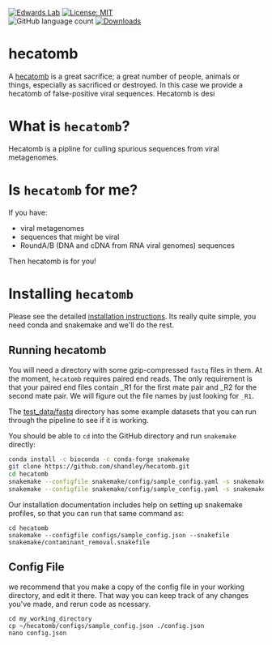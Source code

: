 [![Edwards Lab](https://img.shields.io/badge/Bioinformatics-EdwardsLab-03A9F4)](https://edwards-lab.science)
[![License: MIT](https://img.shields.io/badge/License-MIT-yellow.svg)](https://opensource.org/licenses/MIT)                                                            
![GitHub language count](https://img.shields.io/github/languages/count/shandley/hecatomb)
[![Downloads](https://img.shields.io/github/downloads/shandley/hecatomb/total?style=flat-square)](https://github.com/shandley/hecatomb/releases)



# hecatomb

A [hecatomb](https://en.wiktionary.org/wiki/hecatomb) is a great sacrifice; a great number of people, animals or things, especially as sacrificed or destroyed. In this case we provide a hecatomb of false-positive viral sequences. Hecatomb is desi

# What is `hecatomb`?

Hecatomb is a pipline for culling spurious sequences from viral metagenomes. 

# Is `hecatomb` for me?

If you have:
- viral metagenomes
- sequences that might be viral
- RoundA/B (DNA and cDNA from RNA viral genomes) sequences

Then hecatomb is for you!

# Installing `hecatomb`

Please see the detailed [installation instructions](INSTALLATION.md). Its really quite simple, you need conda and snakemake and we'll do the rest.

## Running hecatomb

You will need a directory with some gzip-compressed `fastq` files in them. At the moment, `hecatomb` requires paired end reads. The only requirement is that your paired end files contain \_R1 for the first mate pair and \_R2 for the second mate pair. We will figure out the file names by just looking for `_R1`. 

The [test_data/fastq](../test_data/fastq) directory has some example datasets that you can run through the pipeline to see if it is working.

You should be able to `cd` into the GitHub directory and run `snakemake` directly:

```bash
conda install -c bioconda -c conda-forge snakemake
git clone https://github.com/shandley/hecatomb.git
cd hecatomb
snakemake --configfile snakemake/config/sample_config.yaml -s snakemake/workflow/download_databases.smk --cores 4 --use-conda
snakemake --configfile snakemake/config/sample_config.yaml -s snakemake/workflow/Snakefile --cores 4 --use-conda
```

Our installation documentation includes help on setting up snakemake profiles, so that you can run that same command as:

```
cd hecatomb
snakemake --configfile configs/sample_config.json --snakefile snakemake/contaminant_removal.snakefile
```


## Config File

we recommend that you make a copy of the config file in your working directory, and edit it there. That way you can keep track of any changes you've made, and rerun code as ncessary.

```
cd my_working_directory
cp ~/hecatomb/configs/sample_config.json ./config.json
nano config.json
```
